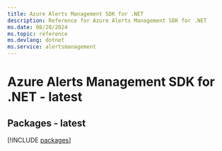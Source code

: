 ```yaml
---
title: Azure Alerts Management SDK for .NET
description: Reference for Azure Alerts Management SDK for .NET
ms.date: 08/28/2024
ms.topic: reference
ms.devlang: dotnet
ms.service: alertsmanagement
---
```

# Azure Alerts Management SDK for .NET - latest
## Packages - latest
[!INCLUDE [packages](alerts-management-index.md)]